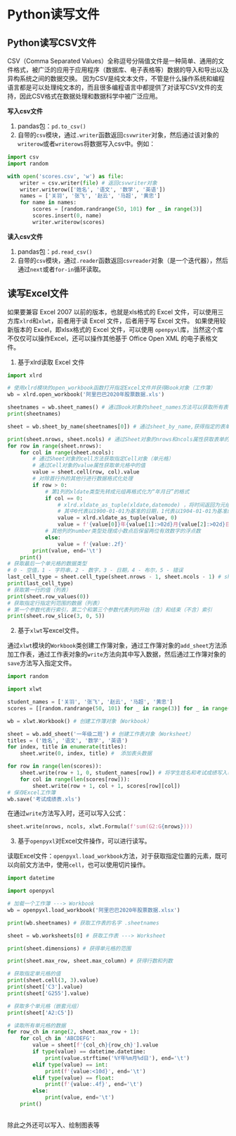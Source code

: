 # Python读写文件

## Python读写CSV文件
CSV（Comma Separated Values）全称逗号分隔值文件是一种简单、通用的文件格式，被广泛的应用于应用程序（数据库、电子表格等）数据的导入和导出以及异构系统之间的数据交换。
因为CSV是纯文本文件，不管是什么操作系统和编程语言都是可以处理纯文本的，而且很多编程语言中都提供了对读写CSV文件的支持，因此CSV格式在数据处理和数据科学中被广泛应用。

**写入csv文件**
1. pandas包：`pd.to_csv()`
2. 自带的`csv`模块，通过`.writer`函数返回`csvwriter`对象，然后通过该对象的`writerow`或者`writerows`将数据写入csv中。例如：

```python
import csv
import random

with open('scores.csv', 'w') as file:
    writer = csv.writer(file) # 返回csvwriter对象
    writer.writerow(['姓名', '语文', '数学', '英语'])
    names = ['关羽', '张飞', '赵云', '马超', '黄忠']
    for name in names:
        scores = [random.randrange(50, 101) for _ in range(3)]
        scores.insert(0, name)
        writer.writerow(scores)
```

**读入csv文件**
1. pandas包：`pd.read_csv()`
2. 自带的`csv`模块，通过`.reader`函数返回`csvreader`对象（是一个迭代器），然后通过`next`或者`for-in`循环读取。


## 读写Excel文件
如果要兼容 Excel 2007 以前的版本，也就是xls格式的 Excel 文件，可以使用三方库`xlrd`和`xlwt`，前者用于读 Excel 文件，后者用于写 Excel 文件。
如果使用较新版本的 Excel，即xlsx格式的 Excel 文件，可以使用 `openpyxl`库，当然这个库不仅仅可以操作Excel，还可以操作其他基于 Office Open XML 的电子表格文件。

1. 基于xlrd读取 Excel 文件

```python
import xlrd

# 使用xlrd模块的open_workbook函数打开指定Excel文件并获得Book对象（工作簿）
wb = xlrd.open_workbook('阿里巴巴2020年股票数据.xls')

sheetnames = wb.sheet_names() # 通过Book对象的sheet_names方法可以获取所有表单名称
print(sheetnames)

sheet = wb.sheet_by_name(sheetnames[0]) # 通过sheet_by_name,获得指定的表单名称获取Sheet对象（工作表）

print(sheet.nrows, sheet.ncols) # 通过Sheet对象的nrows和ncols属性获取表单的行数和列数
for row in range(sheet.nrows):
    for col in range(sheet.ncols):
        # 通过Sheet对象的cell方法获取指定Cell对象（单元格）
        # 通过Cell对象的value属性获取单元格中的值
        value = sheet.cell(row, col).value
        # 对除首行外的其他行进行数据格式化处理
        if row > 0:
            # 第1列的xldate类型先转成元组再格式化为“年月日”的格式
            if col == 0:
                # xlrd.xldate_as_tuple(xldate,datemode) ，将时间返回为元组，函数的第二个参数只有0和1两个取值
                # 其中0代表以1900-01-01为基准的日期，1代表以1904-01-01为基准的日期
                value = xlrd.xldate_as_tuple(value, 0)
                value = f'{value[0]}年{value[1]:>02d}月{value[2]:>02d}日'
            # 其他列的number类型处理成小数点后保留两位有效数字的浮点数
            else:
                value = f'{value:.2f}'
        print(value, end='\t')
    print()
# 获取最后一个单元格的数据类型
# 0 - 空值，1 - 字符串，2 - 数字，3 - 日期，4 - 布尔，5 - 错误
last_cell_type = sheet.cell_type(sheet.nrows - 1, sheet.ncols - 1) # sheet.cell_type获取数据类型
print(last_cell_type)
# 获取第一行的值（列表）
print(sheet.row_values(0))
# 获取指定行指定列范围的数据（列表）
# 第一个参数代表行索引，第二个和第三个参数代表列的开始（含）和结束（不含）索引
print(sheet.row_slice(3, 0, 5))
```   

2. 基于`xlwt`写excel文件。

通过`xlwt`模块的`Workbook`类创建工作簿对象，通过工作簿对象的`add_sheet`方法添加工作表，通过工作表对象的`write`方法向其中写入数据，然后通过工作簿对象的`save`方法写入指定文件。

```python
import random

import xlwt

student_names = ['关羽', '张飞', '赵云', '马超', '黄忠']
scores = [[random.randrange(50, 101) for _ in range(3)] for _ in range(5)]

wb = xlwt.Workbook() # 创建工作簿对象（Workbook）

sheet = wb.add_sheet('一年级二班') # 创建工作表对象（Worksheet）
titles = ('姓名', '语文', '数学', '英语')
for index, title in enumerate(titles):
    sheet.write(0, index, title) #  添加表头数据

for row in range(len(scores)):
    sheet.write(row + 1, 0, student_names[row]) # 将学生姓名和考试成绩写入单元格
    for col in range(len(scores[row])):
        sheet.write(row + 1, col + 1, scores[row][col])
# 保存Excel工作簿
wb.save('考试成绩表.xls')
```

在通过`write`方法写入时，还可以写入公式：

```python
sheet.write(nrows, ncols, xlwt.Formula(f'sum(G2:G{nrows})))
```

3. 基于`openpyxl`对Excel文件操作，可以进行读写。

读取Excel文件：`openpyxl.load_workbook`方法，对于获取指定位置的元素，既可以向前文方法中，使用`cell`，也可以使用切片操作。

```python
import datetime

import openpyxl

# 加载一个工作簿 ---> Workbook
wb = openpyxl.load_workbook('阿里巴巴2020年股票数据.xlsx')

print(wb.sheetnames) # 获取工作表的名字 .sheetnames

sheet = wb.worksheets[0] # 获取工作表 ---> Worksheet

print(sheet.dimensions) # 获得单元格的范围

print(sheet.max_row, sheet.max_column) # 获得行数和列数

# 获取指定单元格的值
print(sheet.cell(3, 3).value)
print(sheet['C3'].value)
print(sheet['G255'].value)

# 获取多个单元格（嵌套元组）
print(sheet['A2:C5'])

# 读取所有单元格的数据
for row_ch in range(2, sheet.max_row + 1):
    for col_ch in 'ABCDEFG':
        value = sheet[f'{col_ch}{row_ch}'].value
        if type(value) == datetime.datetime:
            print(value.strftime('%Y年%m月%d日'), end='\t')
        elif type(value) == int:
            print(f'{value:<10d}', end='\t')
        elif type(value) == float:
            print(f'{value:.4f}', end='\t')
        else:
            print(value, end='\t')
    print()
    
```

除此之外还可以写入、绘制图表等

